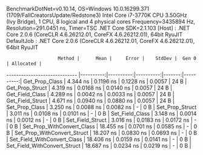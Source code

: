 
BenchmarkDotNet=v0.10.14, OS=Windows 10.0.16299.371 (1709/FallCreatorsUpdate/Redstone3)
Intel Core i7-3770K CPU 3.50GHz (Ivy Bridge), 1 CPU, 8 logical and 4 physical cores
Frequency=3435894 Hz, Resolution=291.0451 ns, Timer=TSC
.NET Core SDK=2.1.103
  [Host]     : .NET Core 2.0.6 (CoreCLR 4.6.26212.01, CoreFX 4.6.26212.01), 64bit RyuJIT
  DefaultJob : .NET Core 2.0.6 (CoreCLR 4.6.26212.01, CoreFX 4.6.26212.01), 64bit RyuJIT


                       Method |      Mean |     Error |    StdDev |  Gen 0 | Allocated |
----------------------------- |----------:|----------:|----------:|-------:|----------:|
               Get_Prop_Class |  4.344 ns | 0.1196 ns | 0.1228 ns | 0.0057 |      24 B |
              Get_Prop_Struct |  4.319 ns | 0.0168 ns | 0.0140 ns | 0.0057 |      24 B |
              Get_Field_Class |  4.289 ns | 0.0042 ns | 0.0033 ns | 0.0057 |      24 B |
             Get_Field_Struct |  4.671 ns | 0.0940 ns | 0.0880 ns | 0.0057 |      24 B |
               Set_Prop_Class |  3.250 ns | 0.0088 ns | 0.0082 ns |      - |       0 B |
              Set_Prop_Struct |  3.011 ns | 0.0108 ns | 0.0101 ns |      - |       0 B |
              Set_Field_Class |  3.148 ns | 0.0014 ns | 0.0012 ns |      - |       0 B |
             Set_Field_Struct |  3.016 ns | 0.0183 ns | 0.0172 ns |      - |       0 B |
   Set_Prop_WithConvert_Class | 18.455 ns | 0.0701 ns | 0.0585 ns |      - |       0 B |
  Set_Prop_WithConvert_Struct | 18.207 ns | 0.0830 ns | 0.0693 ns |      - |       0 B |
  Set_Field_WithConvert_Class | 18.406 ns | 0.0159 ns | 0.0141 ns |      - |       0 B |
 Set_Field_WithConvert_Struct | 18.687 ns | 0.0234 ns | 0.0219 ns |      - |       0 B |

